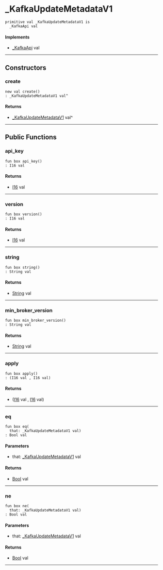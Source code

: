 # _KafkaUpdateMetadataV1

```pony
primitive val _KafkaUpdateMetadataV1 is
  _KafkaApi val
```

#### Implements

* [_KafkaApi](pony-kafka-_KafkaApi) val

---

## Constructors

### create

```pony
new val create()
: _KafkaUpdateMetadataV1 val^
```

#### Returns

* [_KafkaUpdateMetadataV1](pony-kafka-_KafkaUpdateMetadataV1) val^

---

## Public Functions

### api_key

```pony
fun box api_key()
: I16 val
```

#### Returns

* [I16](builtin-I16) val

---

### version

```pony
fun box version()
: I16 val
```

#### Returns

* [I16](builtin-I16) val

---

### string

```pony
fun box string()
: String val
```

#### Returns

* [String](builtin-String) val

---

### min_broker_version

```pony
fun box min_broker_version()
: String val
```

#### Returns

* [String](builtin-String) val

---

### apply

```pony
fun box apply()
: (I16 val , I16 val)
```

#### Returns

* ([I16](builtin-I16) val , [I16](builtin-I16) val)

---

### eq

```pony
fun box eq(
  that: _KafkaUpdateMetadataV1 val)
: Bool val
```
#### Parameters

*   that: [_KafkaUpdateMetadataV1](pony-kafka-_KafkaUpdateMetadataV1) val

#### Returns

* [Bool](builtin-Bool) val

---

### ne

```pony
fun box ne(
  that: _KafkaUpdateMetadataV1 val)
: Bool val
```
#### Parameters

*   that: [_KafkaUpdateMetadataV1](pony-kafka-_KafkaUpdateMetadataV1) val

#### Returns

* [Bool](builtin-Bool) val

---

